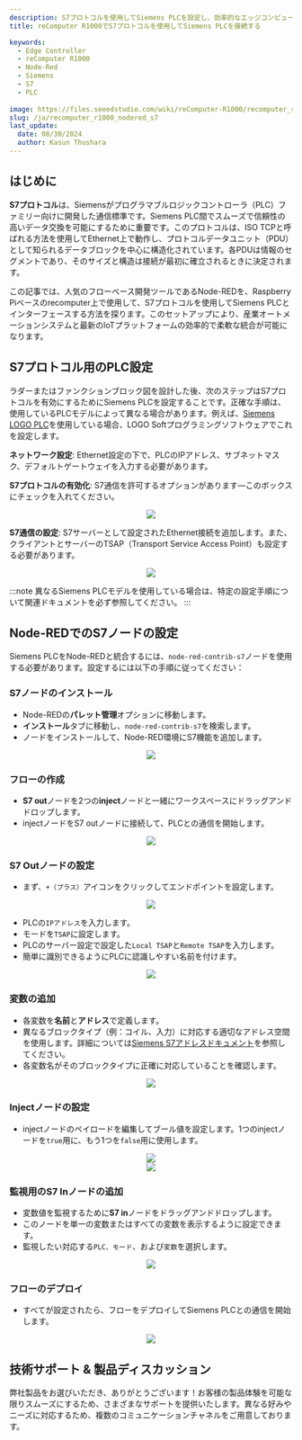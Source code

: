 ```yaml
---
description: S7プロトコルを使用してSiemens PLCを設定し、効率的なエッジコンピューティングのためにRaspberry Piベースのrecomputerでnode-REDと統合する方法を学びます。S7ノードの設定、フローの作成、PLC変数の監視に関するステップバイステップのガイダンスをご覧ください。
title: reComputer R1000でS7プロトコルを使用してSiemens PLCを接続する

keywords:
  - Edge Controller
  - reComputer R1000
  - Node-Red
  - Siemens
  - S7
  - PLC
  
image: https://files.seeedstudio.com/wiki/reComputer-R1000/recomputer_r_images/01.png
slug: /ja/recomputer_r1000_nodered_s7
last_update:
  date: 08/30/2024
  author: Kasun Thushara
---
```


## はじめに

**S7プロトコル**は、Siemensがプログラマブルロジックコントローラ（PLC）ファミリー向けに開発した通信標準です。Siemens PLC間でスムーズで信頼性の高いデータ交換を可能にするために重要です。このプロトコルは、ISO TCPと呼ばれる方法を使用してEthernet上で動作し、プロトコルデータユニット（PDU）として知られるデータブロックを中心に構造化されています。各PDUは情報のセグメントであり、そのサイズと構造は接続が最初に確立されるときに決定されます。

この記事では、人気のフローベース開発ツールであるNode-REDを、Raspberry Piベースのrecomputer上で使用して、S7プロトコルを使用してSiemens PLCとインターフェースする方法を探ります。このセットアップにより、産業オートメーションシステムと最新のIoTプラットフォームの効率的で柔軟な統合が可能になります。

## S7プロトコル用のPLC設定

ラダーまたはファンクションブロック図を設計した後、次のステップはS7プロトコルを有効にするためにSiemens PLCを設定することです。正確な手順は、使用しているPLCモデルによって異なる場合があります。例えば、[Siemens LOGO PLC](https://www.siemens.com/global/en/products/automation/systems/industrial/plc/logo.html)を使用している場合、LOGO Softプログラミングソフトウェアでこれを設定します。

**ネットワーク設定**: Ethernet設定の下で、PLCのIPアドレス、サブネットマスク、デフォルトゲートウェイを入力する必要があります。

**S7プロトコルの有効化**: S7通信を許可するオプションがあります—このボックスにチェックを入れてください。

<center><img width={600} src="https://files.seeedstudio.com/wiki/reComputer-R1000/nodered/logo1.PNG" /></center>

**S7通信の設定**: S7サーバーとして設定されたEthernet接続を追加します。また、クライアントとサーバーのTSAP（Transport Service Access Point）も設定する必要があります。

<center><img width={400} src="https://files.seeedstudio.com/wiki/reComputer-R1000/nodered/logo2.PNG" /></center>

:::note
異なるSiemens PLCモデルを使用している場合は、特定の設定手順について関連ドキュメントを必ず参照してください。
:::

## Node-REDでのS7ノードの設定

Siemens PLCをNode-REDと統合するには、`node-red-contrib-s7`ノードを使用する必要があります。設定するには以下の手順に従ってください：

### S7ノードのインストール

- Node-REDの**パレット管理**オプションに移動します。
- **インストール**タブに移動し、`node-red-contrib-s7`を検索します。
- ノードをインストールして、Node-RED環境にS7機能を追加します。

<center><img width={600} src="https://files.seeedstudio.com/wiki/reComputer-R1000/nodered/nodered_s7.PNG" /></center>

### フローの作成

- **S7 out**ノードを2つの**inject**ノードと一緒にワークスペースにドラッグアンドドロップします。
- injectノードをS7 outノードに接続して、PLCとの通信を開始します。

<center><img width={600} src="https://files.seeedstudio.com/wiki/reComputer-R1000/nodered/s7_out.PNG" /></center>

### S7 Outノードの設定

- まず、`+（プラス）`アイコンをクリックしてエンドポイントを設定します。

<center><img width={600} src="https://files.seeedstudio.com/wiki/reComputer-R1000/nodered/editS7.PNG" /></center>

- PLCの`IPアドレス`を入力します。
- モードを`TSAP`に設定します。
- PLCのサーバー設定で設定した`Local TSAP`と`Remote TSAP`を入力します。
- 簡単に識別できるようにPLCに認識しやすい名前を付けます。

<center><img width={600} src="https://files.seeedstudio.com/wiki/reComputer-R1000/nodered/LOGO_endpoint.PNG" /></center>

### 変数の追加

- 各変数を**名前**と**アドレス**で定義します。
- 異なるブロックタイプ（例：コイル、入力）に対応する適切なアドレス空間を使用します。詳細については[Siemens S7アドレスドキュメント](https://www.winccoa.com/documentation/WinCCOA/3.18/en_US/S7_Driver/topics/s7_address.html)を参照してください。
- 各変数名がそのブロックタイプに正確に対応していることを確認します。

<center><img width={600} src="https://files.seeedstudio.com/wiki/reComputer-R1000/nodered/logo_variables.PNG" /></center>

### Injectノードの設定

- injectノードのペイロードを編集してブール値を設定します。1つのinjectノードを`true`用に、もう1つを`false`用に使用します。

<center><img width={500} height={300} src="https://files.seeedstudio.com/wiki/reComputer-R1000/nodered/true.PNG" /></center>
<center><img width={500} height={300} src="https://files.seeedstudio.com/wiki/reComputer-R1000/nodered/false.PNG" /></center>

### 監視用のS7 Inノードの追加

- 変数値を監視するために**S7 in**ノードをドラッグアンドドロップします。
- このノードを単一の変数またはすべての変数を表示するように設定できます。
- 監視したい対応する`PLC、モード`、および`変数`を選択します。

<center><img width={600} src="https://files.seeedstudio.com/wiki/reComputer-R1000/nodered/s7_in.PNG" /></center>

### フローのデプロイ

- すべてが設定されたら、フローをデプロイしてSiemens PLCとの通信を開始します。

<center><img width={600} src="https://files.seeedstudio.com/wiki/reComputer-R1000/nodered/final.PNG" /></center>

## 技術サポート & 製品ディスカッション

弊社製品をお選びいただき、ありがとうございます！お客様の製品体験を可能な限りスムーズにするため、さまざまなサポートを提供いたします。異なる好みやニーズに対応するため、複数のコミュニケーションチャネルをご用意しております。

<div class="button_tech_support_container">
<a href="https://forum.seeedstudio.com/" class="button_forum"></a>
<a href="https://www.seeedstudio.com/contacts" class="button_email"></a>
</div>

<div class="button_tech_support_container">
<a href="https://discord.gg/eWkprNDMU7" class="button_discord"></a>
<a href="https://github.com/Seeed-Studio/wiki-documents/discussions/69" class="button_discussion"></a>
</div>

